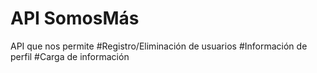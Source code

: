 # API SomosMás

API que nos permite 
#Registro/Eliminación de usuarios
#Información de perfil
#Carga de información 
